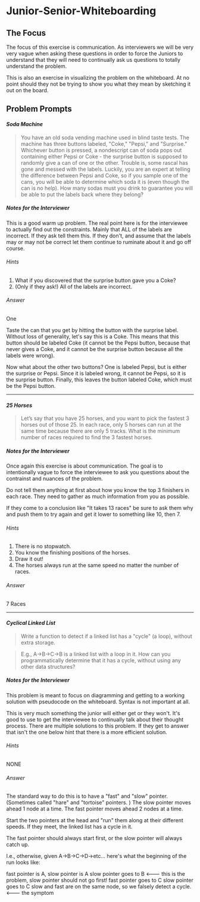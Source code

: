 # Junior-Senior-Whiteboarding

## The Focus
The focus of this exercise is communication. As interviewers we will be very very vague when asking these questions in order to force the Juniors to understand that they will need to continually ask us questions to totally understand the problem.

This is also an exercise in visualizing the problem on the whiteboard. At no point should they not be trying to show you what they mean by sketching it out on the board.

## Problem Prompts

#### _Soda Machine_
> You have an old soda vending machine used in blind taste tests. The machine has three buttons labeled, "Coke," "Pepsi," and "Surprise." Whichever button is pressed, a nondescript can of soda pops out containing either Pepsi or Coke - the surprise button is supposed to randomly give a can of one or the other. Trouble is, some rascal has gone and messed with the labels. Luckily, you are an expert at telling the difference between Pepsi and Coke, so if you sample one of the cans, you will be able to determine which soda it is (even though the can is no help). How many sodas must you drink to guarantee you will be able to put the labels back where they belong?

##### Notes for the Interviewer
This is a good warm up problem. The real point here is for the interviewee to actually find out the constraints. Mainly that ALL of the labels are incorrect. If they ask tell them this. If they don't, and assume that the labels may or may not be correct let them continue to ruminate about it and go off course.

###### Hints
1. What if you discovered that the surprise button gave you a Coke?
2. (Only if they ask!) All of the labels are incorrect.

###### Answer
One

Taste the can that you get by hitting the button with the surprise label. Without loss of generality, let's say this is a Coke. This means that this button should be labeled Coke (it cannot be the Pepsi button, because that never gives a Coke, and it cannot be the surprise button because all the labels were wrong).

Now what about the other two buttons? One is labeled Pepsi, but is either the surprise or Pepsi. Since it is labeled wrong, it cannot be Pepsi, so it is the surprise button. Finally, this leaves the button labeled Coke, which must be the Pepsi button.

---
#### _25 Horses_
> Let’s say that you have 25 horses, and you want to pick the fastest 3 horses out of those 25. In each race, only 5 horses can run at the same time because there are only 5 tracks. What is the minimum number of races required to find the 3 fastest horses.

##### Notes for the Interviewer
Once again this exercise is about communication. The goal is to intentionally vague to force the interviewee to ask you questions about the contrainst and nuances of the problem.

Do not tell them anything at first about how you know the top 3 finishers in each race. They need to gather as much information from you as possible.

If they come to a conclusion like "It takes 13 races" be sure to ask them why and push them to try again and get it lower to something like 10, then 7.

###### Hints
1. There is no stopwatch.
2. You know the finishing positions of the horses.
3. Draw it out!
4. The horses always run at the same speed no matter the number of races.

###### Answer
7 Races

---
#### _Cyclical Linked List_
> Write a function to detect if a linked list has a "cycle" (a loop), without extra storage.

> E.g., A->B->C->B is a linked list with a loop in it. 
How can you programmatically determine that it has a cycle, without using any other data structures?

##### Notes for the Interviewer
This problem is meant to focus on diagramming and getting to a working solution with pseudocode on the whiteboard. Syntax is not important at all.

This is very much something the junior will either get or they won't. It's good to use to get the interviewee to continually talk about their thought process. There are multiple solutions to this problem. If they get to answer that isn't the one below hint that there is a more efficient solution.

###### Hints
NONE

###### Answer
The standard way to do this is to have a "fast" and "slow" pointer.
(Sometimes called "hare" and "tortoise" pointers. )
The slow pointer moves ahead 1 node at a time. The fast pointer moves ahead 2 nodes at a time.

Start the two pointers at the head and "run" them along at their different speeds.
If they meet, the linked list has a cycle in it.

The fast pointer should always start first, or the slow pointer will always catch up.

I.e., otherwise, given A->B->C->D->etc... here's what the beginning of the run looks like:

fast pointer is A, slow pointer is A
slow pointer goes to B <--- this is the problem, slow pointer should not go first!
fast pointer goes to C
slow pointer goes to C
slow and fast are on the same node, so we falsely detect a cycle. <--- the symptom
